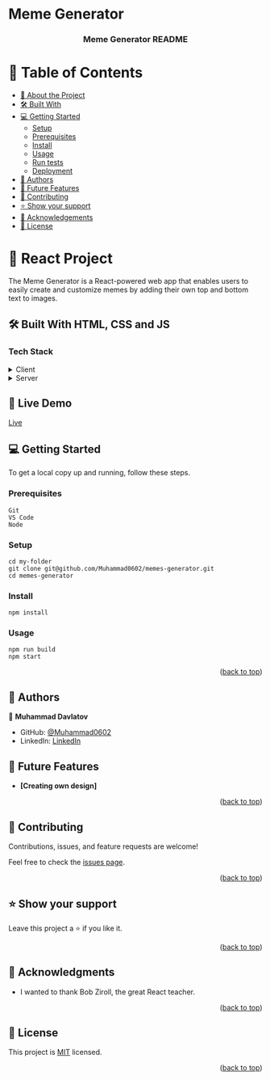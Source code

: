 # Meme Generator

<a name="readme-top"></a>

<div align="center">

  <h3><b> Meme Generator README</b></h3>

</div>

# 📗 Table of Contents

- [📖 About the Project](#about-project)
- [🛠 Built With](#built-with)
- [💻 Getting Started](#getting-started)
  - [Setup](#setup)
  - [Prerequisites](#prerequisites)
  - [Install](#install)
  - [Usage](#usage)
  - [Run tests](#run-tests)
  - [Deployment](#triangular_flag_on_post-deployment)
- [👥 Authors](#authors)
- [🔭 Future Features](#future-features)
- [🤝 Contributing](#contributing)
- [⭐️ Show your support](#support)
- [🙏 Acknowledgements](#acknowledgements)
- [📝 License](#license)

# 📖 React Project <a name="about-project"></a>

The Meme Generator is a React-powered web app that enables users to easily create and customize memes by adding their own top and bottom text to images.

## 🛠 Built With HTML, CSS and JS <a name="built-with"></a>

### Tech Stack <a name="tech-stack"></a>

<details>
  <summary>Client</summary>
  <ul>
    <li><a href="https://code.visualstudio.com/">Visual Studio Code</a></li>
  </ul>
</details>

<details>
  <summary>Server</summary>
  <ul>
    <li><a href="https://github.com/">GitHub</a></li>
  </ul>
</details>

## 🚀 Live Demo <a name="live-demo"></a>

<a href="https://meme-generator-t2bd.onrender.com">Live</a>

## 💻 Getting Started <a name="getting-started"></a>

To get a local copy up and running, follow these steps.

### Prerequisites

```
Git
VS Code
Node
```

### Setup

```
cd my-folder
git clone git@github.com/Muhammad0602/memes-generator.git
cd memes-generator
```

### Install

```
npm install
```

### Usage

```
npm run build
npm start
```

<p align="right">(<a href="#readme-top">back to top</a>)</p>

## 👥 Authors <a name="authors"></a>

👤 **Muhammad Davlatov**

- GitHub: [@Muhammad0602](https://github.com/Muhammad0602)
- LinkedIn: [LinkedIn](https://www.linkedin.com/in/muhammad-davlatov-6a8536254/)

## 🔭 Future Features <a name="future-features"></a>

- **[Creating own design]**

<p align="right">(<a href="#readme-top">back to top</a>)</p>

## 🤝 Contributing <a name="contributing"></a>

Contributions, issues, and feature requests are welcome!

Feel free to check the [issues page](https://github.com/Muhammad0602/best-book/issues).

<p align="right">(<a href="#readme-top">back to top</a>)</p>

## ⭐️ Show your support <a name="support"></a>

Leave this project a ⭐️ if you like it.

<p align="right">(<a href="#readme-top">back to top</a>)</p>

## 🙏 Acknowledgments <a name="acknowledgements"></a>

- I wanted to thank Bob Ziroll, the great React teacher.

<p align="right">(<a href="#readme-top">back to top</a>)</p>

## 📝 License <a name="license"></a>

This project is [MIT](LICENSE) licensed.

<p align="right">(<a href="#readme-top">back to top</a>)</p>

